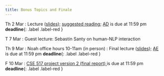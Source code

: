 ```yaml
---
title: Bonus Topics and Finale
---
```


Th 2 Mar
: Lecture ([slides](../assets/slides/lm-new.pdf)); [suggested reading](https://www.newyorker.com/tech/annals-of-technology/chatgpt-is-a-blurry-jpeg-of-the-web); [AD](../assets/docs/AD.pdf) is due at 11:59 pm **deadline**{: .label .label-red } 

T 7 Mar
: Guest lecture:  Sebastin Santy on human-NLP interaction

Th 9 Mar
: Noah office hours 10-11am (in person)
: Final lecture ([slides](../assets/slides/finale.pdf)); [AE](../assets/docs/AE.pdf) is due at 11:59 pm **deadline**{: .label .label-red } 

F 10 Mar
  : [CSE 517 project version 2 (final report) ](../assets/docs/project-517.pdf) is due at 11:59 pm  **deadline**{: .label .label-red }

